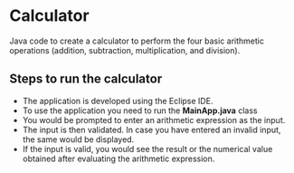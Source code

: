 # Calculator

Java code to create a calculator to perform the four basic arithmetic operations
(addition, subtraction, multiplication, and division).

## Steps to run the calculator
* The application is developed using the Eclipse IDE.
* To use the application you need to run the **MainApp.java** class
* You would be prompted to enter an arithmetic expression as the input.
* The input is then validated. In case you have entered an invalid input, the same would be displayed.
* If the input is valid, you would see the result or the numerical value obtained after evaluating the arithmetic expression.
